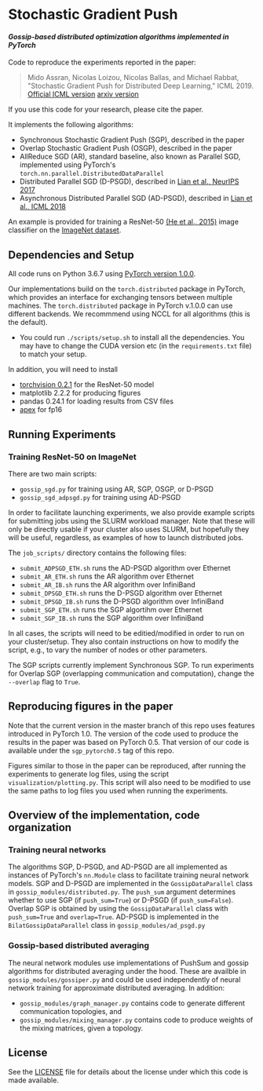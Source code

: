 # Stochastic Gradient Push
#### *Gossip-based distributed optimization algorithms implemented in PyTorch*

Code to reproduce the experiments reported in the paper:
> Mido Assran, Nicolas Loizou, Nicolas Ballas, and Michael Rabbat, "Stochastic Gradient Push for Distributed Deep Learning," ICML 2019. [Official ICML version](http://proceedings.mlr.press/v97/assran19a.html) [arxiv version](https://arxiv.org/abs/1811.10792)

If you use this code for your research, please cite the paper.

It implements the following algorithms:
* Synchronous Stochastic Gradient Push (SGP), described in the paper
* Overlap Stochastic Gradient Push (OSGP), described in the paper
* AllReduce SGD (AR), standard baseline, also known as Parallel SGD, implemented using PyTorch's `torch.nn.parallel.DistributedDataParallel`
* Distributed Parallel SGD (D-PSGD), described in [Lian et al., NeurIPS 2017](https://arxiv.org/abs/1705.09056)
* Asynchronous Distributed Parallel SGD (AD-PSGD), described in [Lian et al., ICML 2018](https://arxiv.org/abs/1710.06952)

An example is provided for training a ResNet-50 [(He et al., 2015)](https://arxiv.org/abs/1512.03385) image classifier on the [ImageNet dataset](http://www.image-net.org/).

## Dependencies and Setup
All code runs on Python 3.6.7 using [PyTorch version 1.0.0](https://github.com/pytorch/pytorch/tree/v1.0.0).

Our implementations build on the `torch.distributed` package in PyTorch, which provides an interface for exchanging tensors between multiple machines. The `torch.distributed` package in PyTorch v.1.0.0 can use different backends. We recommmend using NCCL for all algorithms (this is the default).

* You could run `./scripts/setup.sh` to install all the dependencies. You may have to change the CUDA version etc  (in the `requirements.txt` file) to match your setup.

In addition, you will need to install
* [torchvision 0.2.1](https://github.com/pytorch/vision/tree/v0.2.1) for the ResNet-50 model
* matplotlib 2.2.2 for producing figures
* pandas 0.24.1 for loading results from CSV files
* [apex](https://github.com/NVIDIA/apex/tree/1b903852aecd388e10f03e470fcb1993f1c871dd) for fp16

## Running Experiments
### Training ResNet-50 on ImageNet
There are two main scripts:
* `gossip_sgd.py` for training using AR, SGP, OSGP, or D-PSGD
* `gossip_sgd_adpsgd.py` for training using AD-PSGD

In order to facilitate launching experiments, we also provide example scripts for submitting jobs using the SLURM workload manager. Note that these will only be directly usable if your cluster also uses SLURM, but hopefully they will be useful, regardless, as examples of how to launch distributed jobs.

The `job_scripts/` directory contains the following files:
* `submit_ADPSGD_ETH.sh` runs the AD-PSGD algorithm over Ethernet
* `submit_AR_ETH.sh` runs the AR algorithm over Ethernet
* `submit_AR_IB.sh` runs the AR algorithm over InfiniBand
* `submit_DPSGD_ETH.sh` runs the D-PSGD algorithm over Ethernet
* `submit_DPSGD_IB.sh` runs the D-PSGD algorithm over InfiniBand
* `submit_SGP_ETH.sh` runs the SGP algortihm over Ethernet
* `submit_SGP_IB.sh` runs the SGP algorithm over InfiniBand

In all cases, the scripts will need to be editied/modified in order to run on your cluster/setup. They also contain instructions on how to modify the script, e.g., to vary the number of nodes or other parameters.

The SGP scripts currently implement Synchronous SGP. To run experiments for Overlap SGP (overlapping communication and computation), change the `--overlap` flag to `True`.

## Reproducing figures in the paper
Note that the current version in the master branch of this repo uses features introduced in PyTorch 1.0. The version of the code used to produce the results in the paper was based on PyTorch 0.5. That version of our code is available under the `sgp_pytorch0.5` tag of this repo.

Figures similar to those in the paper can be reproduced, after running the experiments to generate log files, using the script `visualization/plotting.py`. This script will also need to be modified to use the same paths to log files you used when running the experiments.

## Overview of the implementation, code organization
### Training neural networks
The algorithms SGP, D-PSGD, and AD-PSGD are all implemented as instances of PyTorch's `nn.Module` class to facilitate training neural network models. SGP and D-PSGD are implemented in the `GossipDataParallel` class in `gossip_modules/distributed.py`. The `push_sum` argument determines whether to use SGP (if `push_sum=True`) or D-PSGD (if `push_sum=False`). Overlap SGP is obtained by using the `GossipDataParallel` class with `push_sum=True` and `overlap=True`. AD-PSGD is implemented in the `BilatGossipDataParallel` class in `gossip_modules/ad_psgd.py`

### Gossip-based distributed averaging
The neural network modules use implementations of PushSum and gossip algorithms for distributed averaging under the hood. These are availble in `gossip_modules/gossiper.py` and could be used independently of neural network training for approximate distributed averaging. In addition:
* `gossip_modules/graph_manager.py` contains code to generate different communication topologies, and
* `gossip_modules/mixing_manager.py` contains code to produce weights of the mixing matrices, given a topology.

## License
See the [LICENSE](./LICENSE) file for details about the license under which this code is made available.
